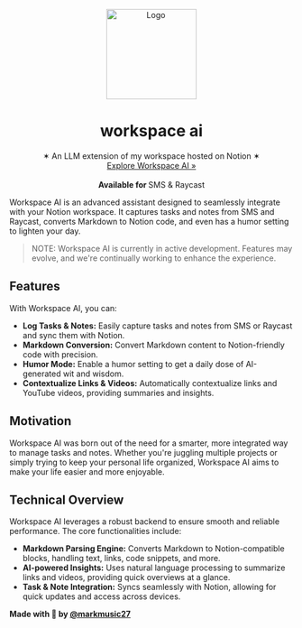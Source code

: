 <p align="center">
  <a href="#">
    <img width="160" height="160" src="https://i.ibb.co/GsGkTys/workspace-ai-icon.png" alt="Logo">
  </a>
  <h1 align="center"><b>workspace ai</b></h1>
  <p align="center">
  ✶ An LLM extension of my workspace hosted on Notion ✶
    <br />
    <a href="https://api.markmusic.io">Explore Workspace AI »</a>
    <br />
    <br />
    <b>Available for </b>
    SMS & Raycast
    <br />
  </p>
</p>

Workspace AI is an advanced assistant designed to seamlessly integrate with your Notion workspace. It captures tasks and notes from SMS and Raycast, converts Markdown to Notion code, and even has a humor setting to lighten your day.

> NOTE: Workspace AI is currently in active development. Features may evolve, and we're continually working to enhance the experience.

## Features

With Workspace AI, you can:

- **Log Tasks & Notes:** Easily capture tasks and notes from SMS or Raycast and sync them with Notion.
- **Markdown Conversion:** Convert Markdown content to Notion-friendly code with precision.
- **Humor Mode:** Enable a humor setting to get a daily dose of AI-generated wit and wisdom.
- **Contextualize Links & Videos:** Automatically contextualize links and YouTube videos, providing summaries and insights.

## Motivation

Workspace AI was born out of the need for a smarter, more integrated way to manage tasks and notes. Whether you're juggling multiple projects or simply trying to keep your personal life organized, Workspace AI aims to make your life easier and more enjoyable.

## Technical Overview

Workspace AI leverages a robust backend to ensure smooth and reliable performance. The core functionalities include:

- **Markdown Parsing Engine:** Converts Markdown to Notion-compatible blocks, handling text, links, code snippets, and more.
- **AI-powered Insights:** Uses natural language processing to summarize links and videos, providing quick overviews at a glance.
- **Task & Note Integration:** Syncs seamlessly with Notion, allowing for quick updates and access across devices.

**Made with 🫶 by [@markmusic27](https://x.com/markmusic27)**
